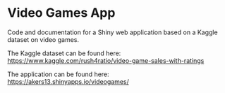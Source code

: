 # Video Games App
Code and documentation for a Shiny web application based on a Kaggle dataset on video games. 
  
The Kaggle dataset can be found here: https://www.kaggle.com/rush4ratio/video-game-sales-with-ratings
  
The application can be found here: https://akers13.shinyapps.io/videogames/

